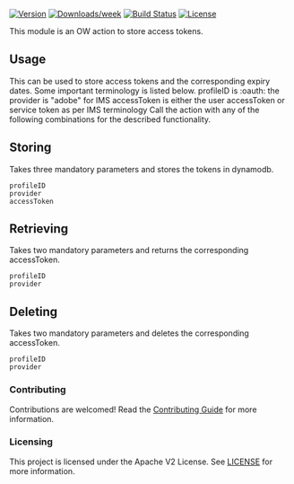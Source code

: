 [![Version](https://img.shields.io/npm/v/@adobe/aio-app-auth-cache.svg)](https://npmjs.org/package/@adobe/aio-app-auth-cache)
[![Downloads/week](https://img.shields.io/npm/dw/@adobe/aio-app-auth-cache.svg)](https://npmjs.org/package/@adobe/aio-app-auth-cache)
[![Build Status](https://travis-ci.com/adobe/aio-app-auth-cache.svg?branch=master)](https://travis-ci.com/adobe/aio-app-auth-cache)
[![License](https://img.shields.io/badge/License-Apache%202.0-blue.svg)](https://opensource.org/licenses/Apache-2.0)


This module is an OW action to store access tokens.

## Usage
This can be used to store access tokens and the corresponding expiry dates.
Some important terminology is listed below.
profileID is <IntegrationID>:oauth:<IMS UserID>
the provider is "adobe" for IMS
accessToken is either the user accessToken or service token as per IMS terminology
Call the action with any of the following combinations for the described functionality.


## Storing
Takes three mandatory parameters and stores the tokens in dynamodb.
```
profileID
provider
accessToken
```

## Retrieving
Takes two mandatory parameters and returns the corresponding accessToken.
```
profileID
provider
```

## Deleting
Takes two mandatory parameters and deletes the corresponding accessToken.
```
profileID
provider
```


### Contributing

Contributions are welcomed! Read the [Contributing Guide](./.github/CONTRIBUTING.md) for more information.

### Licensing

This project is licensed under the Apache V2 License. See [LICENSE](LICENSE) for more information.
